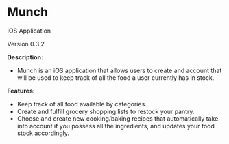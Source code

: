 # Munch
IOS Application

Version 0.3.2

**Description:**
- Munch is an iOS application that allows users to create and account that will be used to keep track of all the food a user currently has in stock.

**Features:**
- Keep track of all food available by categories.
- Create and fulfill grocery shopping lists to restock your pantry.
- Choose and create new cooking/baking recipes that automatically take into account if you possess all the ingredients, and updates your food stock accordingly.
